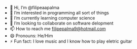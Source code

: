 - 👋 Hi, I’m @filipeaapalma
- 👀 I’m interested in programming all sort of things
- 🌱 I’m currently learning computer science
- 💞️ I’m looking to collaborate on software delopment
- 📫 How to reach me filipepalma9@hotmail.com
- 😄 Pronouns: He/Him
- ⚡ Fun fact: I love music and I know how to play eletric guitar

<!---
filipeaapalma/filipeaapalma is a ✨ special ✨ repository because its `README.md` (this file) appears on your GitHub profile.
You can click the Preview link to take a look at your changes.
--->
